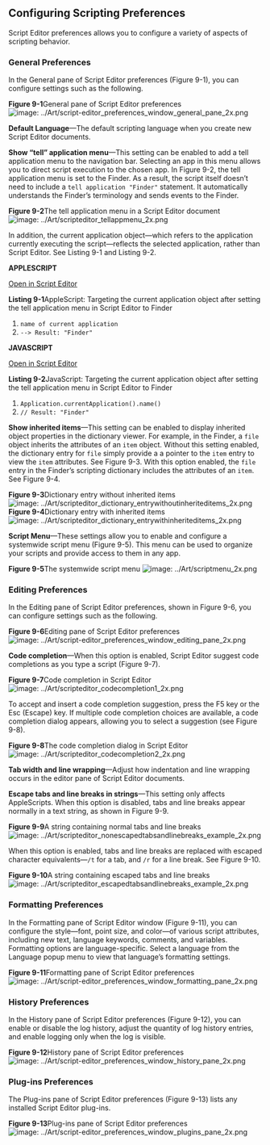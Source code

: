 <a id="//apple_ref/doc/uid/TP40016239-CH70"></a><a id="//apple_ref/doc/uid/TP40016239-CH70-SW1"></a>

## Configuring Scripting Preferences

Script Editor preferences allows you to configure a variety of aspects of scripting behavior.

<a id="//apple_ref/doc/uid/TP40016239-CH70-SW10"></a>

### General Preferences

In the General pane of Script Editor preferences (Figure 9-1), you can configure settings such as the following.

<a id="//apple_ref/doc/uid/TP40016239-CH70-SW22"></a>
**Figure 9-1**General pane of Script Editor preferences
![image: ../Art/script-editor_preferences_window_general_pane_2x.png](Art/script-editor_preferences_window_general_pane_2x.png)

**Default Language**—The default scripting language when you create new Script Editor documents.

**Show “tell” application menu**—This setting can be enabled to add a tell application menu to the navigation bar. Selecting an app in this menu allows you to direct script execution to the chosen app. In Figure 9-2, the tell application menu is set to the Finder. As a result, the script itself doesn’t need to include a `tell application "Finder"` statement. It automatically understands the Finder’s terminology and sends events to the Finder.

<a id="//apple_ref/doc/uid/TP40016239-CH70-SW23"></a>
**Figure 9-2**The tell application menu in a Script Editor document
![image: ../Art/scripteditor_tellappmenu_2x.png](Art/scripteditor_tellappmenu_2x.png)

In addition, the current application object—which refers to the application currently executing the script—reflects the selected application, rather than Script Editor. See Listing 9-1 and Listing 9-2.

**APPLESCRIPT**

[Open in Script Editor](applescript://com.apple.scripteditor?action=new&script=name%20of%20current%20application)

<a id="//apple_ref/doc/uid/TP40016239-CH70-SW15"></a>
**Listing 9-1**AppleScript: Targeting the current application object after setting the tell application menu in Script Editor to Finder

1. `name of current application`
2. `--> Result: "Finder"`

**JAVASCRIPT**

[Open in Script Editor](applescript://com.apple.scripteditor?action=new&script=Application.currentApplication%28%29.name%28%29)

<a id="//apple_ref/doc/uid/TP40016239-CH70-SW16"></a>
**Listing 9-2**JavaScript: Targeting the current application object after setting the tell application menu in Script Editor to Finder

1. `Application.currentApplication().name()`
2. `// Result: "Finder"`

**Show inherited items**—This setting can be enabled to display inherited object properties in the dictionary viewer. For example, in the Finder, a `file` object inherits the attributes of an `item` object. Without this setting enabled, the dictionary entry for `file` simply provide a a pointer to the `item` entry to view the `item` attributes. See Figure 9-3. With this option enabled, the `file` entry in the Finder’s scripting dictionary includes the attributes of an `item`. See Figure 9-4.

<a id="//apple_ref/doc/uid/TP40016239-CH70-SW25"></a>
**Figure 9-3**Dictionary entry without inherited items
![image: ../Art/scripteditor_dictionary_entrywithoutinheriteditems_2x.png](Art/scripteditor_dictionary_entrywithoutinheriteditems_2x.png)
<a id="//apple_ref/doc/uid/TP40016239-CH70-SW24"></a>
**Figure 9-4**Dictionary entry with inherited items
![image: ../Art/scripteditor_dictionary_entrywithinheriteditems_2x.png](Art/scripteditor_dictionary_entrywithinheriteditems_2x.png)

**Script Menu**—These settings allow you to enable and configure a systemwide script menu (Figure 9-5). This menu can be used to organize your scripts and provide access to them in any app.

<a id="//apple_ref/doc/uid/TP40016239-CH70-SW26"></a>
**Figure 9-5**The systemwide script menu
![image: ../Art/scriptmenu_2x.png](Art/scriptmenu_2x.png)

<a id="//apple_ref/doc/uid/TP40016239-CH70-SW12"></a>

### Editing Preferences

In the Editing pane of Script Editor preferences, shown in Figure 9-6, you can configure settings such as the following.

<a id="//apple_ref/doc/uid/TP40016239-CH70-SW6"></a>
**Figure 9-6**Editing pane of Script Editor preferences
![image: ../Art/script-editor_preferences_window_editing_pane_2x.png](Art/script-editor_preferences_window_editing_pane_2x.png)

**Code completion**—When this option is enabled, Script Editor suggest code completions as you type a script (Figure 9-7).

<a id="//apple_ref/doc/uid/TP40016239-CH70-SW2"></a>
**Figure 9-7**Code completion in Script Editor
![image: ../Art/scripteditor_codecompletion1_2x.png](Art/scripteditor_codecompletion1_2x.png)

To accept and insert a code completion suggestion, press the F5 key or the Esc (Escape) key. If multiple code completion choices are available, a code completion dialog appears, allowing you to select a suggestion (see Figure 9-8).

<a id="//apple_ref/doc/uid/TP40016239-CH70-SW3"></a>
**Figure 9-8**The code completion dialog in Script Editor
![image: ../Art/scripteditor_codecompletion2_2x.png](Art/scripteditor_codecompletion2_2x.png)

**Tab width and line wrapping**—Adjust how indentation and line wrapping occurs in the editor pane of Script Editor documents.

**Escape tabs and line breaks in strings**—This setting only affects AppleScripts. When this option is disabled, tabs and line breaks appear normally in a text string, as shown in Figure 9-9.

<a id="//apple_ref/doc/uid/TP40016239-CH70-SW4"></a>
**Figure 9-9**A string containing normal tabs and line breaks
![image: ../Art/scripteditor_nonescapedtabsandlinebreaks_example_2x.png](Art/scripteditor_nonescapedtabsandlinebreaks_example_2x.png)

When this option is enabled, tabs and line breaks are replaced with escaped character equivalents—`/t` for a tab, and `/r` for a line break. See Figure 9-10.

<a id="//apple_ref/doc/uid/TP40016239-CH70-SW5"></a>
**Figure 9-10**A string containing escaped tabs and line breaks
![image: ../Art/scripteditor_escapedtabsandlinebreaks_example_2x.png](Art/scripteditor_escapedtabsandlinebreaks_example_2x.png)

<a id="//apple_ref/doc/uid/TP40016239-CH70-SW11"></a>

### Formatting Preferences

In the Formatting pane of Script Editor window (Figure 9-11), you can configure the style—font, point size, and color—of various script attributes, including new text, language keywords, comments, and variables. Formatting options are language-specific. Select a language from the Language popup menu to view that language’s formatting settings.

<a id="//apple_ref/doc/uid/TP40016239-CH70-SW7"></a>
**Figure 9-11**Formatting pane of Script Editor preferences
![image: ../Art/script-editor_preferences_window_formatting_pane_2x.png](Art/script-editor_preferences_window_formatting_pane_2x.png)

<a id="//apple_ref/doc/uid/TP40016239-CH70-SW13"></a>

### History Preferences

In the History pane of Script Editor preferences (Figure 9-12), you can enable or disable the log history, adjust the quantity of log history entries, and enable logging only when the log is visible.

<a id="//apple_ref/doc/uid/TP40016239-CH70-SW8"></a>
**Figure 9-12**History pane of Script Editor preferences
![image: ../Art/script-editor_preferences_window_history_pane_2x.png](Art/script-editor_preferences_window_history_pane_2x.png)

<a id="//apple_ref/doc/uid/TP40016239-CH70-SW14"></a>

### Plug-ins Preferences

The Plug-ins pane of Script Editor preferences (Figure 9-13) lists any installed Script Editor plug-ins.

<a id="//apple_ref/doc/uid/TP40016239-CH70-SW9"></a>
**Figure 9-13**Plug-ins pane of Script Editor preferences
![image: ../Art/script-editor_preferences_window_plugins_pane_2x.png](Art/script-editor_preferences_window_plugins_pane_2x.png)

